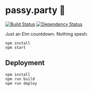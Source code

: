 # passy.party :tada:

[![Build Status](https://travis-ci.org/passy/passyparty.svg?branch=master)](https://travis-ci.org/passy/passyparty)
[![Dependency Status](https://dependencyci.com/github/passy/passyparty/badge)](https://dependencyci.com/github/passy/passyparty)

Just an Elm countdown. Nothing spesh.

```
npm install
npm start
```

## Deployment

```
npm install
npm run build
npm run deploy
```
